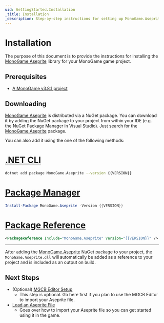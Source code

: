 ```yaml
---
uid: GettingStarted.Installation
_title: Installation
_description: Step-by-step instructions for setting up MonoGame.Aseprite for your MonoGame project.
---
```


# Installation

The purpose of this document is to provide the instructions for installing the [MonoGame.Aseprite](<xref:MonoGame.Aseprite>) library for your MonoGame game project.

## Prerequisites

- [A MonoGame v3.8.1 project](https://docs.monogame.net/articles/getting_started/0_getting_started.html)

## Downloading

[MonoGame.Aseprite](<xref:MonoGame.Aseprite>) is distributed via a NuGet package. You can download it by adding the NuGet package to your project from within your IDE (e.g. the NuGet Package Manager in Visual Studio). Just search for the [MonoGame.Aseprite](<xref:MonoGame.Aseprite>) package.

You can also add it using the one of the following methods:

# [.NET CLI](#tab/net-cli)

```sh
dotnet add package MonoGame.Aseprite --version {{VERSION}}
```

# [Package Manager](#tab/package-manager)

```ps1
Install-Package MonoGame.Aseprite -Version {{VERSION}}
```
# [Package Reference](#tab/package-reference)

```xml
<PackageReference Include="MonoGame.Aseprite" Version="{{VERSION}}" />
```

--- 


After adding the [MonoGame.Aseprite](<xref:MonoGame.Aseprite>) NuGet package to your project, the `MonoGame.Aseprite.dll` will automatically be added as a reference to your project and is included as an output on build.

## Next Steps

- (Optional) [MGCB Editor Setup](<xref:GettingStarted.SetupMGCBEditor>)
  - This step is optional. Go here first if you plan to use the MGCB Editor to import your Aseprite file.
- [Load an Aseprite File](<xref:GettingStarted.LoadAsepriteFile>)
  - Goes over how to import your Aseprite file so you can get started using it in the game.

